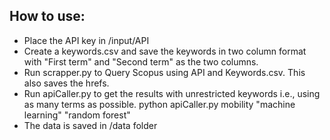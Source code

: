 ## How to use:
- Place the API key in /input/API
- Create a keywords.csv and save the keywords in two column format with "First term" and "Second term" as the two columns.
- Run scrapper.py to Query Scopus using API and Keywords.csv. This also saves the hrefs. 
- Run apiCaller.py to get the results with unrestricted keywords i.e., using as many terms as possible. python apiCaller.py mobility "machine learning" "random forest"
- The data is saved in /data folder

